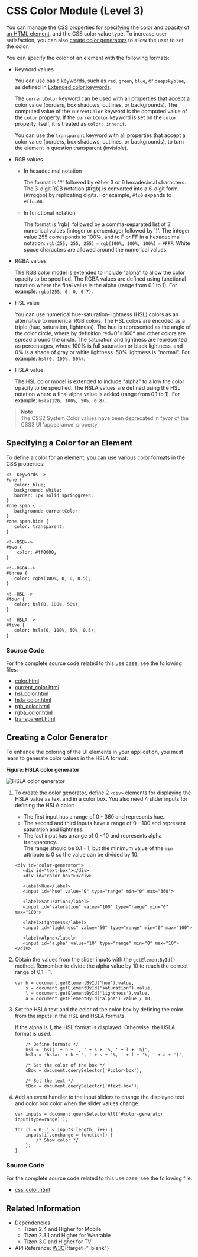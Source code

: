 # CSS Color Module (Level 3)

You can manage the CSS properties for [specifying the color and opacity of an HTML element](#specifying-a-color-for-an-element), and the CSS color value type. To increase user satisfaction, you can also [create color generators](#creating-a-color-generator) to allow the user to set the color.

You can specify the color of an element with the following formats:

- Keyword values

  You can use basic keywords, such as `red`, `green`, `blue`, or `deepskyblue`, as defined in [Extended color keywords](http://www.w3.org/TR/css3-color/#svg-color).

  The `currentColor` keyword can be used with all properties that accept a color value (borders, box shadows, outlines, or backgrounds). The computed value of the `currentColor` keyword is the computed value of the `color` property. If the `currentColor` keyword is set on the `color` property itself, it is treated as `color: inherit`.

  You can use the `transparent` keyword with all properties that accept a color value (borders, box shadows, outlines, or backgrounds), to turn the element in question transparent (invisible).

- RGB values

  - In hexadecimal notation

    The format is '#' followed by either 3 or 6 hexadecimal characters. The 3-digit RGB notation (#rgb) is converted into a 6-digit form (#rrggbb) by replicating digits. For example, `#fc0` expands to `#ffcc00`.

  - In functional notation

    The format is 'rgb(' followed by a comma-separated list of 3 numerical values (integer or percentage) followed by ')'. The integer value 255 corresponds to 100%, and to F or FF in a hexadecimal notation: `rgb(255, 255, 255)` = `rgb(100%, 100%, 100%)` = `#FFF`. White space characters are allowed around the numerical values.

- RGBA values

  The RGB color model is extended to include "alpha" to allow the color opacity to be specified. The RGBA values are defined using functional notation where the final value is the alpha (range from 0.1 to 1). For example: `rgba(255, 0, 0, 0.7)`.

- HSL value

  You can use numerical hue-saturation-lightness (HSL) colors as an alternative to numerical RGB colors. The HSL colors are encoded as a triple (hue, saturation, lightness). The hue is represented as the angle of the color circle, where by definition red=0°=360° and other colors are spread around the circle. The saturation and lightness are represented as percentages, where 100% is full saturation or black lightness, and 0% is a shade of gray or white lightness. 50% lightness is "normal". For example: `hsl(0, 100%, 50%)`.

- HSLA value

  The HSL color model is extended to include "alpha" to allow the color opacity to be specified. The HSLA values are defined using the HSL notation where a final alpha value is added (range from 0.1 to 1). For example: `hsla(120, 100%, 50%, 0.8)`.

> **Note**  
> The CSS2 System Color values have been deprecated in favor of the CSS3 UI 'appearance' property.

## Specifying a Color for an Element

To define a color for an element, you can use various color formats in the CSS properties:

```
<!--Keywords-->
#one {
   color: blue;
   background: white;
   border: 1px solid springgreen;
}
#one span {
   background: currentColor;
}
#one span.hide {
   color: transparent;
}

<!--RGB-->
#two {
    color: #ff0000;
}

<!--RGBA-->
#three {
   color: rgba(100%, 0, 0, 0.5);
}

<!--HSL-->
#four {
   color: hsl(0, 100%, 50%);
}

<!--HSLA-->
#five {
   color: hsla(0, 100%, 50%, 0.5);
}
```

### Source Code

For the complete source code related to this use case, see the following files:

- [color.html](http://download.tizen.org/misc/examples/w3c_html5/dom_forms_and_styles/css_color_module_level_3)
- [current_color.html](http://download.tizen.org/misc/examples/w3c_html5/dom_forms_and_styles/css_color_module_level_3)
- [hsl_color.html](http://download.tizen.org/misc/examples/w3c_html5/dom_forms_and_styles/css_color_module_level_3)
- [hsla_color.html](http://download.tizen.org/misc/examples/w3c_html5/dom_forms_and_styles/css_color_module_level_3)
- [rgb_color.html](http://download.tizen.org/misc/examples/w3c_html5/dom_forms_and_styles/css_color_module_level_3)
- [rgba_color.html](http://download.tizen.org/misc/examples/w3c_html5/dom_forms_and_styles/css_color_module_level_3)
- [transparent.html](http://download.tizen.org/misc/examples/w3c_html5/dom_forms_and_styles/css_color_module_level_3)

## Creating a Color Generator

To enhance the coloring of the UI elements in your application, you must learn to generate color values in the HSLA format:

**Figure: HSLA color generator**

![HSLA color generator](./media/css_color_tutorial1.png)

1. To create the color generator, define 2 `<div>` elements for displaying the HSLA value as text and in a color box. You also need 4 slider inputs for defining the HSLA color:

   - The first input has a range of 0 - 360 and represents hue.
   - The second and third inputs have a range of 0 - 100 and represent saturation and lightness.
   - The last input has a range of 0 - 10 and represents alpha transparency.  
      The range should be 0.1 - 1, but the minimum value of the `min` attribute is 0 so the value can be divided by 10.

   ```
   <div id="color-generator">
      <div id="text-box"></div>
      <div id="color-box"></div>

      <label>Hue</label>
      <input id="hue" value="0" type="range" min="0" max="360">

      <label>Saturation</label>
      <input id="saturation" value="100" type="range" min="0" max="100">

      <label>Lightness</label>
      <input id="lightness" value="50" type="range" min="0" max="100">

      <label>Alpha</label>
      <input id="alpha" value="10" type="range" min="0" max="10">
   </div>
   ```

2. Obtain the values from the slider inputs with the `getElementById()` method. Remember to divide the alpha value by 10 to reach the correct range of 0.1 - 1.

   ```
   var h = document.getElementById('hue').value,
       s = document.getElementById('saturation').value,
       l = document.getElementById('lightness').value,
       a = document.getElementById('alpha').value / 10,
   ```

3. Set the HSLA text and the color of the color box by defining the color from the inputs in the HSL and HSLA formats.

   If the alpha is 1, the HSL format is displayed. Otherwise, the HSLA format is used.

   ```
       /* Define formats */
       hsl = 'hsl(' + h + ', ' + s + '%, ' + l + '%)',
       hsla = 'hsla(' + h + ', ' + s + '%, ' + l + '%, ' + a + ')',

       /* Set the color of the box */
       cBox = document.querySelector('#color-box'),

       /* Set the text */
       tBox = document.querySelector('#text-box');
   ```

4. Add an event handler to the input sliders to change the displayed text and color box color when the slider values change.

   ```
   var inputs = document.querySelectorAll('#color-generator input[type=range]');

   for (i = 0; i < inputs.length; i++) {
       inputs[i].onchange = function() {
           /* Show color */
       };
   }
   ```

### Source Code

For the complete source code related to this use case, see the following file:

- [css_color.html](http://download.tizen.org/misc/examples/w3c_html5/dom_forms_and_styles/css_color_module_level_3)

## Related Information
* Dependencies
  - Tizen 2.4 and Higher for Mobile
  - Tizen 2.3.1 and Higher for Wearable
  - Tizen 3.0 and Higher for TV
* API Reference: [W3C](https://www.w3.org/TR/css-color-3/){:target="_blank"}
